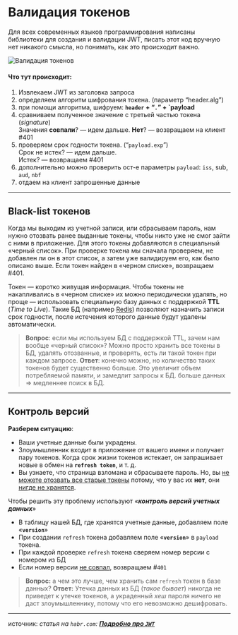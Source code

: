 # Валидация токенов

Для всех современных языков программирования написаны библиотеки для создания и валидации JWT, писать этот код вручную нет никакого смысла, но понимать, как это происходит важно.

![Валидация токенов](Валидация_токенов.png)

#### **Что тут происходит:**
1. Извлекаем JWT из заголовка запроса
2. определяем алгоритм шифрования токена. (параметр “header.alg”)
3. при помощи алгоритма, шифруем:    **`header` + “`.`” + `payload**
4. сравниваем полученное значение с третьей частью токена (*signature*)  
	Значения **совпали**? — идем дальше. 
	**Нет**? — возвращаем на клиент #401
5. проверяем срок годности токена. (“`payload.exp`”)  
	Срок не истек? — идем дальше.  
	Истек? — возвращаем #401
6. дополнительно можно проверить ост-е параметры `payload`: `iss`, sub, `aud`, `nbf`
7. отдаем на клиент запрошенные данные

---
## **Black-list** токенов
Когда мы выходим из учетной записи, или сбрасываем пароль, нам нужно отозвать ранее выданные токены, чтобы никто уже не смог зайти с ними в приложение. Для этого токены добавляются в специальный «черный список». При проверке токена мы сначала проверяем, не добавлен ли он в этот список, а затем уже валидируем его, как было описано выше. Если токен найден в «черном списке», возвращаем #401.

Токен — коротко живущая информация. Чтобы токены не накапливались в «черном списке» их можно периодически удалять, но проще — использовать специальную базу данных с поддержкой **TTL** (*Time to Live*). Такие БД (например [Redis](https://redis.io/)) позволяют назначить записи срок годности, после истечения которого данные будут удалены автоматически.

> **Вопрос**: если мы используем БД с поддержкой TTL, зачем нам вообще «черный список»? Можно просто хранить все токены в БД, удалять отозванные, и проверять, есть ли такой токен при каждом запросе.
> **Ответ**: конечно можно, но количество таких токенов будет существенно больше. Это увеличит объем потребляемой памяти, и замедлит запросы к БД. больше данных => медленнее поиск в БД.

---
## Контроль версий

**Разберем ситуацию**:
- Ваши учетные данные были украдены.
- Злоумышленник входит в приложение от вашего имени и получает пару токенов. Когда срок жизни токенов истекает, он запрашивает новые в обмен на **`refresh token`**, и т. д.
- Вы узнаете, что страница взломана и сбрасываете пароль. Но, вы <u>не можете отозвать все старые токены</u> потому, что у вас их **нет**, они <u>нигде не хранятся</u>.

Чтобы решить эту проблему используют «***контроль версий учетных данных***»
- В таблицу нашей БД, где хранятся учетные данные, добавляем поле «**`version`**»    
- При создании `refresh` токена добавляем поле «**`version`**» в `payload` токена.    
- При каждой проверке `refresh` токена сверяем номер версии с номером из БД    
- Если номер версии <u>не совпал</u>, возвращаем #`401`    

> **Вопрос:** а чем это лучше, чем хранить сам `refresh` токен в базе данных?
> **Ответ:** Утечка данных из БД (*такое бывает*) никогда не приведет к утечке токенов, а украденный *хеш* пароля ничего не даст злоумышленнику, потому что его невозможно дешифровать.

---
источник: *статья на `habr.com`: [**Подробно про `JWT`**](https://habr.com/ru/articles/842056/)*
